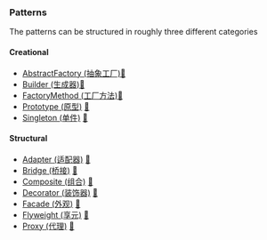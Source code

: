 ### Patterns


The patterns can be structured in roughly three different categories


#### Creational
* [AbstractFactory (抽象工厂)](Creational/AbstractFactory)[:notebook:](http://en.wikipedia.org/wiki/Abstract_factory_pattern)
* [Builder (生成器)](Creational/Builder)[:notebook:](http://en.wikipedia.org/wiki/Builder_pattern)
* [FactoryMethod (工厂方法)](Creational/FactoryMethod)[:notebook:](http://en.wikipedia.org/wiki/Factory_method_pattern)
* [Prototype (原型)](Creational/Prototype) [:notebook:](http://en.wikipedia.org/wiki/Prototype_pattern)
* [Singleton (单件)](Creational/Singleton) [:notebook:](http://en.wikipedia.org/wiki/Singleton_pattern)

#### Structural
* [Adapter (适配器)](Structural/Adapter) [:notebook:](http://en.wikipedia.org/wiki/Adapter_pattern)
* [Bridge (桥接)](Structural/Bridge) [:notebook:](http://en.wikipedia.org/wiki/Bridge_pattern)
* [Composite (组合)](Structural/Composite) [:notebook:](http://en.wikipedia.org/wiki/Composite_pattern)
* [Decorator (装饰器)](Structural/Decorator) [:notebook:](http://en.wikipedia.org/wiki/Decorator_pattern)
* [Facade (外观)](Structural/Facade) [:notebook:](http://en.wikipedia.org/wiki/Facade_pattern)
* [Flyweight (享元)](Structural/Flyweight) [:notebook:](https://en.wikipedia.org/wiki/Flyweight_pattern)
* [Proxy (代理)](Structural/Proxy) [:notebook:](http://en.wikipedia.org/wiki/Proxy_pattern)





